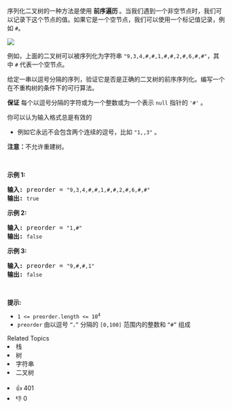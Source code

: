 <p>序列化二叉树的一种方法是使用 <strong>前序遍历 </strong>。当我们遇到一个非空节点时，我们可以记录下这个节点的值。如果它是一个空节点，我们可以使用一个标记值记录，例如 <code>#</code>。</p>

<p><img src="https://assets.leetcode.com/uploads/2021/03/12/pre-tree.jpg" /></p>

<p>例如，上面的二叉树可以被序列化为字符串 <code>"9,3,4,#,#,1,#,#,2,#,6,#,#"</code>，其中 <code>#</code> 代表一个空节点。</p>

<p>给定一串以逗号分隔的序列，验证它是否是正确的二叉树的前序序列化。编写一个在不重构树的条件下的可行算法。</p>

<p><strong>保证</strong> 每个以逗号分隔的字符或为一个整数或为一个表示 <code>null</code> 指针的 <code>'#'</code> 。</p>

<p>你可以认为输入格式总是有效的</p>

<ul> 
 <li>例如它永远不会包含两个连续的逗号，比如&nbsp;<code>"1,,3"</code> 。</li> 
</ul>

<p><strong>注意：</strong>不允许重建树。</p>

<p>&nbsp;</p>

<p><strong>示例 1:</strong></p>

<pre>
<strong>输入: </strong>preorder = <span><code>"9,3,4,#,#,1,#,#,2,#,6,#,#"</code></span>
<strong>输出: </strong><span><code>true</code></span></pre>

<p><strong>示例&nbsp;2:</strong></p>

<pre>
<strong>输入: </strong>preorder = <span><code>"1,#"</code></span>
<strong>输出: </strong><span><code>false</code></span>
</pre>

<p><strong>示例 3:</strong></p>

<pre>
<strong>输入: </strong>preorder = <span><code>"9,#,#,1"</code></span>
<strong>输出: </strong><span><code>false</code></span>
</pre>

<p>&nbsp;</p>

<p><strong>提示:</strong></p>

<ul> 
 <li><code>1 &lt;= preorder.length &lt;= 10<sup>4</sup></code></li> 
 <li><code>preorder</code>&nbsp;由以逗号&nbsp;<code>“，”</code> 分隔的 <code>[0,100]</code> 范围内的整数和 <code>“#”</code> 组成</li> 
</ul>

<div><div>Related Topics</div><div><li>栈</li><li>树</li><li>字符串</li><li>二叉树</li></div></div><br><div><li>👍 401</li><li>👎 0</li></div>